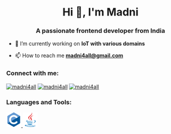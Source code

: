 <h1 align="center">Hi 👋, I'm Madni</h1>
<h3 align="center">A passionate frontend developer from India</h3>

- 🔭 I’m currently working on **IoT with various domains**

- 📫 How to reach me **madni4all@gmail.com**

<h3 align="left">Connect with me:</h3>
<p align="left">
<a href="https://twitter.com/madni4all" target="blank"><img align="center" src="https://raw.githubusercontent.com/rahuldkjain/github-profile-readme-generator/master/src/images/icons/Social/twitter.svg" alt="madni4all" height="30" width="40" /></a>
<a href="https://instagram.com/madni4all" target="blank"><img align="center" src="https://raw.githubusercontent.com/rahuldkjain/github-profile-readme-generator/master/src/images/icons/Social/instagram.svg" alt="madni4all" height="30" width="40" /></a>
<a href="https://www.youtube.com/c/madni4all" target="blank"><img align="center" src="https://raw.githubusercontent.com/rahuldkjain/github-profile-readme-generator/master/src/images/icons/Social/youtube.svg" alt="madni4all" height="30" width="40" /></a>
</p>

<h3 align="left">Languages and Tools:</h3>
<p align="left"> <a href="https://www.cprogramming.com/" target="_blank" rel="noreferrer"> <img src="https://raw.githubusercontent.com/devicons/devicon/master/icons/c/c-original.svg" alt="c" width="40" height="40"/> </a> <a href="https://www.java.com" target="_blank" rel="noreferrer"> <img src="https://raw.githubusercontent.com/devicons/devicon/master/icons/java/java-original.svg" alt="java" width="40" height="40"/> </a> </p>

